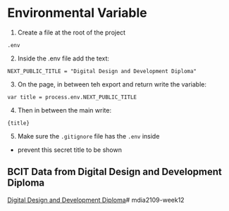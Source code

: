 # Environmental Variable

1. Create a file at the root of the project
```
.env
```

2. Inside the .env file add the text:
```
NEXT_PUBLIC_TITLE = "Digital Design and Development Diploma"
```

3. On the page, in between teh export and return write the variable:
```
var title = process.env.NEXT_PUBLIC_TITLE
```

4. Then in between the main write:
```
{title}
```

5. Make sure the `.gitignore` file has the `.env` inside
- prevent this secret title to be shown

## BCIT Data from Digital Design and Development Diploma
[Digital Design and Development Diploma](https://www.bcit.ca/programs/digital-design-and-development-diploma-full-time-6515dipma/#courses)# mdia2109-week12
